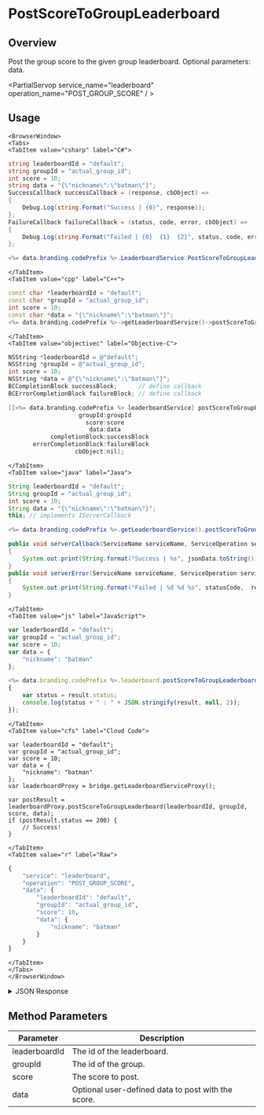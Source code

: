 # PostScoreToGroupLeaderboard
## Overview
Post the group score to the given group leaderboard. Optional parameters: data.

<PartialServop service_name="leaderboard" operation_name="POST_GROUP_SCORE" / >

## Usage

```mdx-code-block
<BrowserWindow>
<Tabs>
<TabItem value="csharp" label="C#">
```

```csharp
string leaderboardId = "default";
string groupId = "actual_group_id";
int score = 10;
string data = "{\"nickname\":\"batman\"}";
SuccessCallback successCallback = (response, cbObject) =>
{
    Debug.Log(string.Format("Success | {0}", response));
};
FailureCallback failureCallback = (status, code, error, cbObject) =>
{
    Debug.Log(string.Format("Failed | {0}  {1}  {2}", status, code, error));
};

<%= data.branding.codePrefix %>.LeaderboardService.PostScoreToGroupLeaderboard(leaderboardId, groupId, score, data, successCallback, failureCallback);
```

```mdx-code-block
</TabItem>
<TabItem value="cpp" label="C++">
```

```cpp
const char *leaderboardId = "default";
const char *groupId = "actual_group_id";
int score = 10;
const char *data = "{\"nickname\":\"batman\"}";
<%= data.branding.codePrefix %>->getLeaderboardService()->postScoreToGroupLeaderboard(leaderboardId, groupId, score, data, this);
```

```mdx-code-block
</TabItem>
<TabItem value="objectivec" label="Objective-C">
```

```objectivec
NSString *leaderboardId = @"default";
NSString *groupId = @"actual_group_id";
int score = 10;
NSString *data = @"{\"nickname\":\"batman\"}";
BCCompletionBlock successBlock;      // define callback
BCErrorCompletionBlock failureBlock; // define callback

[[<%= data.branding.codePrefix %> leaderboardService] postScoreToGroupLeaderboard:leaderboardId
                    groupId:groupId
                      score:score
                       data:data
            completionBlock:successBlock
       errorCompletionBlock:failureBlock
                   cbObject:nil];
```

```mdx-code-block
</TabItem>
<TabItem value="java" label="Java">
```

```java
String leaderboardId = "default";
String groupId = "actual_group_id";
int score = 10;
String data = "{\"nickname\":\"batman\"}";
this; // implements IServerCallback

<%= data.branding.codePrefix %>.getLeaderboardService().postScoreToGroupLeaderboard(leaderboardId, groupId, score, data, this);

public void serverCallback(ServiceName serviceName, ServiceOperation serviceOperation, JSONObject jsonData)
{
    System.out.print(String.format("Success | %s", jsonData.toString()));
}
public void serverError(ServiceName serviceName, ServiceOperation serviceOperation, int statusCode, int reasonCode, String jsonError)
{
    System.out.print(String.format("Failed | %d %d %s", statusCode,  reasonCode, jsonError.toString()));
}
```

```mdx-code-block
</TabItem>
<TabItem value="js" label="JavaScript">
```

```javascript
var leaderboardId = "default";
var groupId = "actual_group_id";
var score = 10;
var data = {
    "nickname": "batman"
};

<%= data.branding.codePrefix %>.leaderboard.postScoreToGroupLeaderboard(leaderboardId, groupId, score, data, result =>
{
	var status = result.status;
	console.log(status + " : " + JSON.stringify(result, null, 2));
});
```

```mdx-code-block
</TabItem>
<TabItem value="cfs" label="Cloud Code">
```

```cfscript
var leaderboardId = "default";
var groupId = "actual_group_id";
var score = 10;
var data = {
    "nickname": "batman"
};
var leaderboardProxy = bridge.getLeaderboardServiceProxy();

var postResult = leaderboardProxy.postScoreToGroupLeaderboard(leaderboardId, groupId, score, data);
if (postResult.status == 200) {
    // Success!
}
```

```mdx-code-block
</TabItem>
<TabItem value="r" label="Raw">
```

```r
{
	"service": "leaderboard",
	"operation": "POST_GROUP_SCORE",
	"data": {
		"leaderboardId": "default",
		"groupId": "actual_group_id",
		"score": 10,
		"data": {
			"nickname": "batman"
		}
	}
}
```

```mdx-code-block
</TabItem>
</Tabs>
</BrowserWindow>
```

<details>
<summary>JSON Response</summary>

```json
{
    "status": 200,
    "data": null
}
```
</details>

## Method Parameters
Parameter | Description
--------- | -----------
leaderboardId | The id of the leaderboard.
groupId | The id of the group. 
score | The score to post.
data | Optional user-defined data to post with the score.


